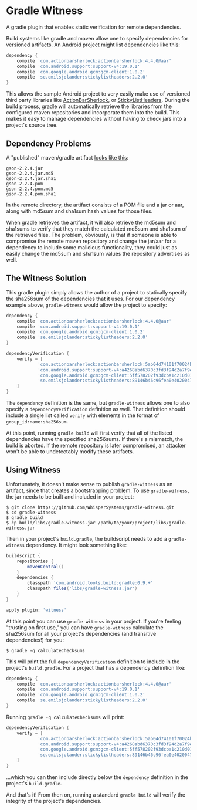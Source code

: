 # Gradle Witness

A gradle plugin that enables static verification for remote dependencies.

Build systems like gradle and maven allow one to specify dependencies for versioned artifacts. An
Android project might list dependencies like this:

``` groovy
dependency {
    compile 'com.actionbarsherlock:actionbarsherlock:4.4.0@aar'
    compile 'com.android.support:support-v4:19.0.1'
    compile 'com.google.android.gcm:gcm-client:1.0.2'
    compile 'se.emilsjolander:stickylistheaders:2.2.0'
}
```

This allows the sample Android project to very easily make use of versioned third party libraries like
[ActionBarSherlock](http://actionbarsherlock.com/), or [StickyListHeaders](https://github.com/emilsjolander/StickyListHeaders).
During the build process, gradle will automatically retrieve the libraries from the configured
maven repositories and incorporate them into the build.  This makes it easy to manage dependencies
without having to check jars into a project's source tree.

## Dependency Problems

A "published" maven/gradle artifact [looks like this](https://github.com/WhisperSystems/maven/tree/master/gson/releases/org/whispersystems/gson/2.2.4):

    gson-2.2.4.jar
    gson-2.2.4.jar.md5
    gson-2.2.4.jar.sha1
    gson-2.2.4.pom
    gson-2.2.4.pom.md5
    gson-2.2.4.pom.sha1

In the remote directory, the artifact consists of a POM file and a jar or aar, along with md5sum and
sha1sum hash values for those files.

When gradle retrieves the artifact, it will also retrieve the md5sum and sha1sums to verify that
they match the calculated md5sum and sha1sum of the retrieved files.  The problem, obviously, is 
that if someone is able to compromise the remote maven repository and change the jar/aar for a 
dependency to include some malicious functionality, they could just as easily change the md5sum
and sha1sum values the repository advertises as well.

## The Witness Solution

This gradle plugin simply allows the author of a project to statically specify the sha256sum of
the dependencies that it uses.  For our dependency example above, `gradle-witness` would allow
the project to specify:

``` groovy
dependency {
    compile 'com.actionbarsherlock:actionbarsherlock:4.4.0@aar'
    compile 'com.android.support:support-v4:19.0.1'
    compile 'com.google.android.gcm:gcm-client:1.0.2'
    compile 'se.emilsjolander:stickylistheaders:2.2.0'
}

dependencyVerification {
    verify = [
            'com.actionbarsherlock:actionbarsherlock:5ab04d74101f70024b222e3ff9c87bee151ec43331b4a2134b6cc08cf8565819',
            'com.android.support:support-v4:a4268abd6370c3fd3f94d2a7f9e6e755f5ddd62450cf8bbc62ba789e1274d585',
            'com.google.android.gcm:gcm-client:5ff578202f93dcba1c210d015deb4241c7cdad9b7867bd1b32e0a5f4c16986ca',
            'se.emilsjolander:stickylistheaders:89146b46c96fea0e40200474a2625cda10fe94891e4128f53cdb42375091b9b6',
    ]
}
```

The `dependency` definition is the same, but `gradle-witness` allows one to also specify a
`dependencyVerification` definition as well.  That definition should include a single list called
`verify` with elements in the format of `group_id:name:sha256sum`.

At this point, running `gradle build` will first verify that all of the listed dependencies have
the specified sha256sums.  If there's a mismatch, the build is aborted.  If the remote repository
is later compromised, an attacker won't be able to undetectably modify these artifacts.

## Using Witness

Unfortunately, it doesn't make sense to publish `gradle-witness` as an artifact, since that
creates a bootstrapping problem.  To use `gradle-witness`, the jar needs to be built and included
in your project:

``` shell
$ git clone https://github.com/WhisperSystems/gradle-witness.git
$ cd gradle-witness
$ gradle build
$ cp build/libs/gradle-witness.jar /path/to/your/project/libs/gradle-witness.jar
```

Then in your project's `build.gradle`, the buildscript needs to add a `gradle-witness` dependency.
It might look something like:

``` groovy
buildscript {
    repositories {
        mavenCentral()
    }
    dependencies {
        classpath 'com.android.tools.build:gradle:0.9.+'
        classpath files('libs/gradle-witness.jar')
    }
}

apply plugin: 'witness'
```

At this point you can use `gradle-witness` in your project.  If you're feeling "trusting on first
use," you can have `gradle-witness` calculate the sha256sum for all your project's dependencies
(and transitive dependencies!) for you:

``` shell
$ gradle -q calculateChecksums
```

This will print the full `dependencyVerification` definition to include in the project's `build.gradle`.
For a project that has a dependency definition like:

``` groovy
dependency {
    compile 'com.actionbarsherlock:actionbarsherlock:4.4.0@aar'
    compile 'com.android.support:support-v4:19.0.1'
    compile 'com.google.android.gcm:gcm-client:1.0.2'
    compile 'se.emilsjolander:stickylistheaders:2.2.0'
}
```

Running `gradle -q calculateChecksums` will print:

``` groovy
dependencyVerification {
    verify = [
            'com.actionbarsherlock:actionbarsherlock:5ab04d74101f70024b222e3ff9c87bee151ec43331b4a2134b6cc08cf8565819',
            'com.android.support:support-v4:a4268abd6370c3fd3f94d2a7f9e6e755f5ddd62450cf8bbc62ba789e1274d585',
            'com.google.android.gcm:gcm-client:5ff578202f93dcba1c210d015deb4241c7cdad9b7867bd1b32e0a5f4c16986ca',
            'se.emilsjolander:stickylistheaders:89146b46c96fea0e40200474a2625cda10fe94891e4128f53cdb42375091b9b6',
    ]
}
```

...which you can then include directly below the `dependency` definition in the project's `build.gradle`.

And that's it! From then on, running a standard `gradle build` will verify the integrity of
the project's dependencies.
